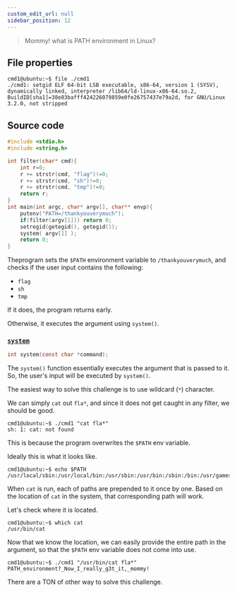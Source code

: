```yaml
---
custom_edit_url: null
sidebar_position: 12
---
```


> Mommy! what is PATH environment in Linux?

## File properties

```
cmd1@ubuntu:~$ file ./cmd1
./cmd1: setgid ELF 64-bit LSB executable, x86-64, version 1 (SYSV), dynamically linked, interpreter /lib64/ld-linux-x86-64.so.2, BuildID[sha1]=38e83bafff424226079859e0fe26757437e79a2d, for GNU/Linux 3.2.0, not stripped
```

## Source code

```c title="cmd1.c" showLineNumbers
#include <stdio.h>
#include <string.h>

int filter(char* cmd){
    int r=0;
    r += strstr(cmd, "flag")!=0;
    r += strstr(cmd, "sh")!=0;
    r += strstr(cmd, "tmp")!=0;
    return r;
}
int main(int argc, char* argv[], char** envp){
    putenv("PATH=/thankyouverymuch");
    if(filter(argv[1])) return 0;
    setregid(getegid(), getegid());
    system( argv[1] );
    return 0;
}
```

Theprogram sets the `$PATH` environment variable to `/thankyouverymuch`, and checks if the user input contains the following:
  - `flag`
  - `sh`
  - `tmp`

If it does, the program returns early.

Otherwise, it executes the argument using `system()`.

### [`system`](https://man7.org/linux/man-pages/man3/system.3.html)

```c
int system(const char *command);
```

The `system()` function essentially executes the argument that is passed to it. 
So, the user's input will be executed by `system()`.

The easiest way to solve this challenge is to use wildcard (`*`) character.

We can simply `cat` out `fla*`, and since it does not get caught in any filter, we should be good.

```
cmd1@ubuntu:~$ ./cmd1 "cat fla*"
sh: 1: cat: not found
```

This is because the program overwrites the `$PATH` env variable.

Ideally this is what it looks like.

```
cmd1@ubuntu:~$ echo $PATH
/usr/local/sbin:/usr/local/bin:/usr/sbin:/usr/bin:/sbin:/bin:/usr/games:/usr/local/games:/snap/bin
```

When `cat` is run, each of paths are prepended to it once by one. 
Based on the location of `cat` in the system, that corresponding path will work.

Let's check where it is located.

```
cmd1@ubuntu:~$ which cat
/usr/bin/cat
```

Now that we know the location, we can easily provide the entire path in the argument, so that the `$PATH` env variable does not come into use.

```
cmd1@ubuntu:~$ ./cmd1 "/usr/bin/cat fla*"
PATH_environment?_Now_I_really_g3t_it,_mommy!
```

There are a TON of other way to solve this challenge.
